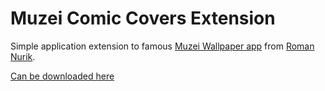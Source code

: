 Muzei Comic Covers Extension
============================

Simple application extension to famous [Muzei Wallpaper app](https://github.com/romannurik/muzei) from [Roman Nurik](https://plus.google.com/+RomanNurik).

[Can be downloaded here](https://play.google.com/store/apps/details?id=com.tasomaniac.muzei.comiccovers)
